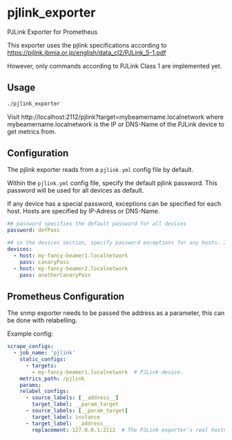# pjlink_exporter
PJLink Exporter for Prometheus

This exporter uses the pjlink specifications according to https://pjlink.jbmia.or.jp/english/data_cl2/PJLink_5-1.pdf

However, only commands according to PJLink Class 1 are implemented yet.

## Usage

```sh
./pjlink_exporter
```

Visit http://localhost:2112/pjlink?target=mybeamername.localnetwork where mybeamername.localnetwork is the IP or DNS-Name of the
PJLink device to get metrics from.

## Configuration

The pjlink exporter reads from a `pjlink.yml` config file by default.

Within the `pjlink.yml` config file, specify the default pjlink password. This password will be used for all devices as default.

If any device has a special password, exceptions can be specified for each host. Hosts are specified by IP-Adress or DNS-Name.

```YAML
## password specifies the default password for all devices
password: defPass

## in the devices section, specify password exceptions for any hosts. If host is not specified, the default password rules
devices:
  - host: my-fancy-beamer1.localnetwork
    pass: canaryPass
  - host: my-fancy-beamer2.localnetwork
    pass: anotherCanaryPass
```

## Prometheus Configuration

The snmp exporter needs to be passed the address as a parameter, this can be
done with relabelling.

Example config:
```YAML
scrape_configs:
  - job_name: 'pjlink'
    static_configs:
      - targets:
        - my-fancy-beamer1.localnetwork  # PJLink device.
    metrics_path: /pjlink
    params:
    relabel_configs:
      - source_labels: [__address__]
        target_label: __param_target
      - source_labels: [__param_target]
        target_label: instance
      - target_label: __address__
        replacement: 127.0.0.1:2112  # The PJLink exporter's real hostname:port.
```

